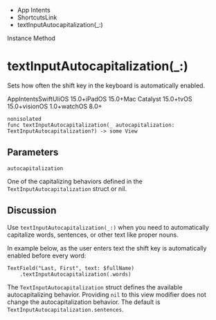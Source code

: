 

- App Intents
- ShortcutsLink
-  textInputAutocapitalization(\_:) 

Instance Method

# textInputAutocapitalization(\_:)

Sets how often the shift key in the keyboard is automatically enabled.

AppIntentsSwiftUIiOS 15.0+iPadOS 15.0+Mac Catalyst 15.0+tvOS 15.0+visionOS 1.0+watchOS 8.0+

``` source
nonisolated
func textInputAutocapitalization(_ autocapitalization: TextInputAutocapitalization?) -> some View
```

## Parameters 

`autocapitalization`  

One of the capitalizing behaviors defined in the `TextInputAutocapitalization` struct or nil.

## Discussion

Use `textInputAutocapitalization(_:)` when you need to automatically capitalize words, sentences, or other text like proper nouns.

In example below, as the user enters text the shift key is automatically enabled before every word:

```
TextField("Last, First", text: $fullName)
    .textInputAutocapitalization(.words)
```

The `TextInputAutocapitalization` struct defines the available autocapitalizing behavior. Providing `nil` to this view modifier does not change the autocapitalization behavior. The default is `TextInputAutocapitalization.sentences`.

